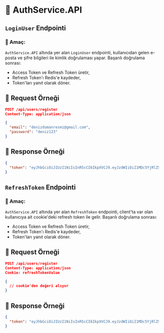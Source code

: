 # 🔐 AuthService.API

## `LoginUser` Endpointi

### 📌 Amaç:

`AuthService.API` altında yer alan `LoginUser` endpointi, kullanıcıdan gelen e-posta ve şifre bilgileri ile kimlik doğrulaması yapar. Başarılı doğrulama sonrası:

- Access Token ve Refresh Token üretir,
- Refresh Token'ı Redis'e kaydeder,
- Token'ları yanıt olarak döner.

## 📆 Request Örneği

```json
POST /api/users/register
Content-Type: application/json

{
  "email": "denizdumanresmi@gmail.com",
  "password": "deniz123"
}
```

## 📆 Response Örneği

```json
{
  "token": "eyJhbGciOiJIUzI1NiIsInR5cCI6IkpXVCJ9.eyJzdWIiOiI1MDc5YjRlZS1lYzNmLTQ3NzEtNDg1ZS0wOGRkZTBmZjQyNzgiLCJlbWFpbCI6ImRlbml6ZHVtYW5yZXNtaUBnbWFpbC5jb20iLCJodHRwOi8vc2NoZW1hcy5taWNyb3NvZnQuY29tL3dzLzIwMDgvMDYvaWRlbnRpdHkvY2xhaW1zL3JvbGUiOiJDdXN0b21lciIsImp0aSI6IjY4ZmU3YzU3LWFkNjgtNDhkOC04OWRkLTBlMGYwNmUzYWE1OCIsIm5iZiI6MTc1NzUzODkyMywiZXhwIjoxNzU3NTQyNTIzLCJpc3MiOiJBdXRoU2VydmljZSIsImF1ZCI6IkVUcmFkZUFwcCJ9.TaQeF_x1le3uBkEVc9pYUOCGa9YaqqBmkcdNzE4NuI0"
}
```

## `RefreshToken` Endpointi

### 📌 Amaç:

`AuthService.API` altında yer alan `RefreshToken` endpointi, client'ta var olan kullanıcıya ait cookie'deki refresh token ile gelir. Başarılı doğrulama sonrası:

- Access Token ve Refresh Token üretir,
- Refresh Token'ı Redis'e kaydeder,
- Token'ları yanıt olarak döner.

## 📆 Request Örneği

```json
POST /api/users/register
Content-Type: application/json
Cookie: refreshTokenValue

{
  // cookie'den değeri alıyor
}
```

## 📆 Response Örneği

```json
{
  "token": "eyJhbGciOiJIUzI1NiIsInR5cCI6IkpXVCJ9.eyJzdWIiOiI1MDc5YjRlZS1lYzNmLTQ3NzEtNDg1ZS0wOGRkZTBmZjQyNzgiLCJlbWFpbCI6ImRlbml6ZHVtYW5yZXNtaUBnbWFpbC5jb20iLCJodHRwOi8vc2NoZW1hcy5taWNyb3NvZnQuY29tL3dzLzIwMDgvMDYvaWRlbnRpdHkvY2xhaW1zL3JvbGUiOiJDdXN0b21lciIsImp0aSI6IjY4ZmU3YzU3LWFkNjgtNDhkOC04OWRkLTBlMGYwNmUzYWE1OCIsIm5iZiI6MTc1NzUzODkyMywiZXhwIjoxNzU3NTQyNTIzLCJpc3MiOiJBdXRoU2VydmljZSIsImF1ZCI6IkVUcmFkZUFwcCJ9.TaQeF_x1le3uBkEVc9pYUOCGa9YaqqBmkcdNzE4NuI0"
}
```

